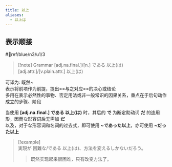 ```yaml
---
title: 以上
aliases:
  - 以上は
---
```

## 表示顺接  

 #📖ref/blue/n3/u1/3  

> [!note] Grammar
> [adj.na.final.]/[n.] である 以上(は)
> [adj.attr.]/[v.plain.attr.] 以上(は)

可译为: 既然~  
表示将前项作为前提，提出==与之对应==的决心或结论  
多用在表示必然性的事物、否定用法或非一般常识的因果关系，重点在于后句动作成立的步骤、阶段  

当使用 **[adj.na.final.] である 以上(は)** 时，其后的 **で** 为断定助动词 **だ** 的连用形，因而な形容词后无需加 **だ**  
以及，对于な形容词和名词的过去式，即可使用 **~であった以上**，亦可使用 **~だった以上**  

> [!example]  
> 実現が 困難な/である 以上(は)、方法を変えるしかないだろう。  
> > 既然实现起来很困难，只有改变方法了。  
